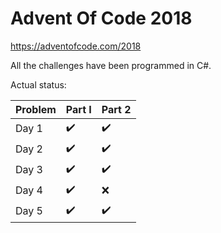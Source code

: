 # Advent Of Code 2018

https://adventofcode.com/2018

All the challenges have been programmed in C#.

Actual status:

| Problem | Part I             | Part 2             |
|---------|--------------------|--------------------|
| Day 1   | :heavy_check_mark: | :heavy_check_mark: |
| Day 2   | :heavy_check_mark: | :heavy_check_mark: |
| Day 3   | :heavy_check_mark: | :heavy_check_mark: |
| Day 4   | :heavy_check_mark: | :x:                |
| Day 5   | :heavy_check_mark: | :heavy_check_mark: |